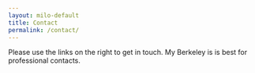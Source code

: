 ```yaml
---
layout: milo-default
title: Contact
permalink: /contact/
---
```


Please use the links on the right to get in touch. My Berkeley is is best for professional contacts.
